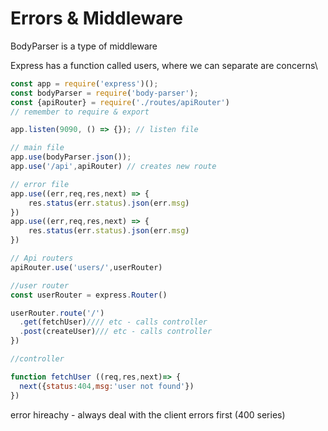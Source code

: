 # Errors & Middleware

BodyParser is a type of middleware

Express has a function called users, where we can separate are concerns\

```js
const app = require('express')();
const bodyParser = require('body-parser');
const {apiRouter} = require('./routes/apiRouter')
// remember to require & export

app.listen(9090, () => {}); // listen file

// main file
app.use(bodyParser.json());
app.use('/api',apiRouter) // creates new route

// error file
app.use((err,req,res,next) => {
    res.status(err.status).json(err.msg)
})
app.use((err,req,res,next) => {
    res.status(err.status).json(err.msg)
})

// Api routers
apiRouter.use('users/',userRouter)

//user router
const userRouter = express.Router()

userRouter.route('/')
  .get(fetchUser)//// etc - calls controller
  .post(createUser)/// etc - calls controller
})

//controller

function fetchUser ((req,res,next)=> {
  next({status:404,msg:'user not found'})
})
```

error hireachy - always deal with the client errors first (400 series)
